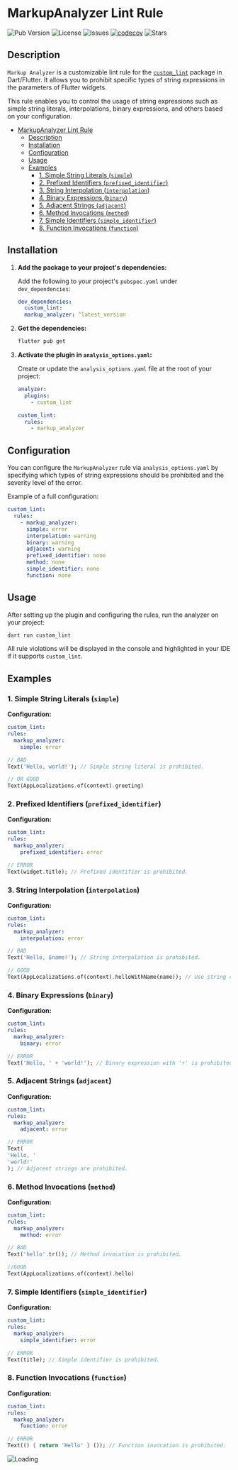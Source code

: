 # MarkupAnalyzer Lint Rule

![Pub Version](https://img.shields.io/pub/v/markup_analyzer)
![License](https://img.shields.io/github/license/AlexHCJP/markup_analyzer)
![Issues](https://img.shields.io/github/issues/AlexHCJP/markup_analyzer)
[![codecov](https://codecov.io/gh/AlexHCJP/markup_analyzer/graph/badge.svg?token=UYEMR670IR)](https://codecov.io/gh/AlexHCJP/markup_analyzer)
![Stars](https://img.shields.io/github/stars/AlexHCJP/markup_analyzer)

## Description

`Markup Analyzer` is a customizable lint rule for the [`custom_lint`](https://pub.dev/packages/custom_lint) package in Dart/Flutter. It allows you to prohibit specific types of string expressions in the parameters of Flutter widgets.

This rule enables you to control the usage of string expressions such as simple string literals, interpolations, binary expressions, and others based on your configuration.


- [MarkupAnalyzer Lint Rule](#markupanalyzer-lint-rule)
  - [Description](#description)
  - [Installation](#installation)
  - [Configuration](#configuration)
  - [Usage](#usage)
  - [Examples](#examples)
    - [1. Simple String Literals (`simple`)](#1-simple-string-literals-simple)
    - [2. Prefixed Identifiers (`prefixed_identifier`)](#2-prefixed-identifiers-prefixed_identifier)
    - [3. String Interpolation (`interpolation`)](#3-string-interpolation-interpolation)
    - [4. Binary Expressions (`binary`)](#4-binary-expressions-binary)
    - [5. Adjacent Strings (`adjacent`)](#5-adjacent-strings-adjacent)
    - [6. Method Invocations (`method`)](#6-method-invocations-method)
    - [7. Simple Identifiers (`simple_identifier`)](#7-simple-identifiers-simple_identifier)
    - [8. Function Invocations (`function`)](#8-function-invocations-function)

## Installation

1. **Add the package to your project's dependencies:**

   Add the following to your project's `pubspec.yaml` under `dev_dependencies`:

   ```yaml
   dev_dependencies:
     custom_lint: 
     markup_analyzer: ^latest_version
   ```

2. **Get the dependencies:**

   ```bash
   flutter pub get
   ```

3. **Activate the plugin in `analysis_options.yaml`:**

   Create or update the `analysis_options.yaml` file at the root of your project:

   ```yaml
   analyzer:
     plugins:
       - custom_lint

   custom_lint:
     rules:
       - markup_analyzer
   ```

## Configuration

You can configure the `MarkupAnalyzer` rule via `analysis_options.yaml` by specifying which types of string expressions should be prohibited and the severity level of the error.

Example of a full configuration:

```yaml
custom_lint:
  rules:
    - markup_analyzer:
      simple: error
      interpolation: warning
      binary: warning
      adjacent: warning
      prefixed_identifier: none
      method: none
      simple_identifier: none
      function: none
```

## Usage

After setting up the plugin and configuring the rules, run the analyzer on your project:

```bash
dart run custom_lint
```

All rule violations will be displayed in the console and highlighted in your IDE if it supports `custom_lint`.


## Examples

### 1. Simple String Literals (`simple`)

**Configuration:**

  ```yaml
custom_lint:
  rules:
    markup_analyzer:
      simple: error
  ```

  ```dart
  // BAD
  Text('Hello, world!'); // Simple string literal is prohibited.

  // OR GOOD
  Text(AppLocalizations.of(context).greeting)
  ```

### 2. Prefixed Identifiers (`prefixed_identifier`)

**Configuration:**

  ```yaml
custom_lint:
  rules:
    markup_analyzer:
      prefixed_identifier: error
  ```

  ```dart
  // ERROR
  Text(widget.title); // Prefixed identifier is prohibited.
  ```

### 3. String Interpolation (`interpolation`)

**Configuration:**

  ```yaml
custom_lint:
  rules:
    markup_analyzer:
      interpolation: error
  ```

  ```dart
  // BAD
  Text('Hello, $name!'); // String interpolation is prohibited.

  // GOOD
  Text(AppLocalizations.of(context).helloWithName(name)); // Use string concatenation instead.
  ```

### 4. Binary Expressions (`binary`)

**Configuration:**

  ```yaml
custom_lint:
  rules:
    markup_analyzer:
      binary: error
  ```


  ```dart
  // ERROR
  Text('Hello, ' + 'world!'); // Binary expression with '+' is prohibited.
  ```

### 5. Adjacent Strings (`adjacent`)

**Configuration:**

  ```yaml
custom_lint:
  rules:
    markup_analyzer:
      adjacent: error
  ```

  ```dart
  // ERROR
  Text(
  'Hello, '
  'world!'
  ); // Adjacent strings are prohibited.
  ```

### 6. Method Invocations (`method`)

**Configuration:**

  ```yaml
custom_lint:
  rules:
    markup_analyzer:
      method: error
  ```

  ```dart
  // BAD
  Text('hello'.tr()); // Method invocation is prohibited.

  //GOOD
  Text(AppLocalizations.of(context).hello)
  ```

### 7. Simple Identifiers (`simple_identifier`)

**Configuration:**

  ```yaml
custom_lint:
  rules:
    markup_analyzer:
      simple_identifier: error
  ```

  ```dart
  // ERROR
  Text(title); // Simple identifier is prohibited.
  ```

### 8. Function Invocations (`function`)

**Configuration:**

  ```yaml
custom_lint:
  rules:
    markup_analyzer:
      function: error
  ```

  ```dart
  // ERROR
  Text(() { return 'Hello' } ()); // Function invocation is prohibited.

  ```



<img align="left" src = "https://profile-counter.glitch.me/markup_analyzer/count.svg" alt ="Loading">